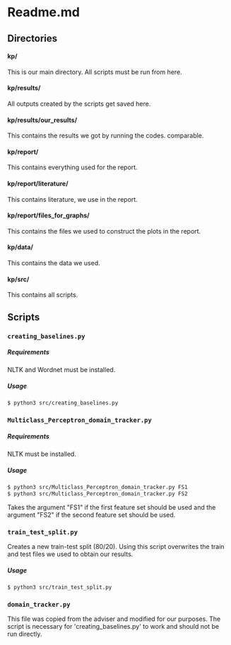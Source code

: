 # Readme.md
## Directories
#### kp/ 
This is our main directory. All scripts must be run from here.
#### kp/results/
All outputs created by the scripts get saved here.
#### kp/results/our_results/
This contains the results we got by running the codes.
 comparable.
#### kp/report/
This contains everything used for the report.
#### kp/report/literature/
This contains literature, we use in the report.
#### kp/report/files_for_graphs/
This contains the files we used to construct the plots in the report.
#### kp/data/
This contains the data we used.
#### kp/src/
This contains all scripts.

## Scripts

### `creating_baselines.py`
##### Requirements
NLTK and Wordnet must be installed. 

##### Usage
```sh
$ python3 src/creating_baselines.py
```
### `Multiclass_Perceptron_domain_tracker.py`
##### Requirements
NLTK must be installed. 
##### Usage
```sh
$ python3 src/Multiclass_Perceptron_domain_tracker.py FS1
$ python3 src/Multiclass_Perceptron_domain_tracker.py FS2
```
Takes the argument "FS1" if the first feature set should be used and the argument "FS2" if the second feature set should be used.
### `train_test_split.py`
Creates a new train-test split (80/20). Using this script overwrites the train and test files we used to obtain our results.
##### Usage
```sh
$ python3 src/train_test_split.py
```

### `domain_tracker.py`
This file was copied from the adviser and modified for our purposes. The script is necessary for 'creating_baselines.py' to work and should not be run directly.
